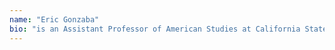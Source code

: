```yaml
---
name: "Eric Gonzaba"
bio: "is an Assistant Professor of American Studies at California State University, Fullerton. He received his doctorate in American History from George Mason University in 2019. A specialist in African American history and LGBT culture, he’s currently completing a book on the culture and politics of gay nightlife in Washington, D.C., Baltimore, and Philadelphia since 1970. Dr. Gonzaba is the Co-Project Director of Mapping the Gay Guides."
---
```

